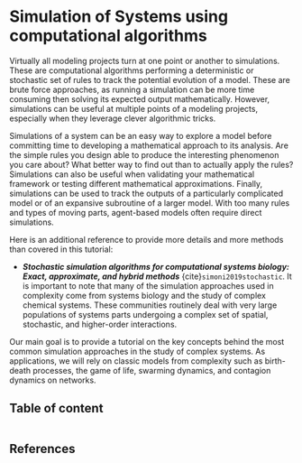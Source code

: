 # Simulation of Systems using computational algorithms

Virtually all modeling projects turn at one point or another to simulations. These are computational algorithms performing a deterministic or stochastic set of rules to track the potential evolution of a model. These are brute force approaches, as running a simulation can be more time consuming then solving its expected output mathematically. However, simulations can be useful at multiple points of a modeling projects, especially when they leverage clever algorithmic tricks.

Simulations of a system can be an easy way to explore a model before committing time to developing a mathematical approach to its analysis. Are the simple rules you design able to produce the interesting phenomenon you care about? What better way to find out than to actually apply the rules? Simulations can also be useful when validating your mathematical framework or testing different mathematical approximations. Finally, simulations can be used to track the outputs of a particularly complicated model or of an expansive subroutine of a larger model. With too many rules and types of moving parts, agent-based models often require direct simulations.

Here is an additional reference to provide more details and more methods than covered in this tutorial:
- **_Stochastic simulation algorithms for computational systems biology: Exact, approximate, and hybrid methods_** {cite}`simoni2019stochastic`. It is important to note that many of the simulation approaches used in complexity come from systems biology and the study of complex chemical systems. These communities routinely deal with very large populations of systems parts undergoing a complex set of spatial, stochastic, and higher-order interactions.

Our main goal is to provide a tutorial on the key concepts behind the most common simulation approaches in the study of complex systems. As applications, we will rely on classic models from complexity such as birth-death processes, the game of life, swarming dynamics, and contagion dynamics on networks.

## Table of content
```{tableofcontents}
```

## References
```{bibliography}
```
